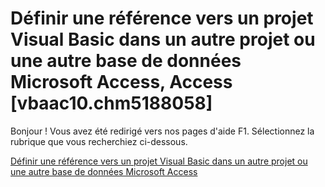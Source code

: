 
# Définir une référence vers un projet Visual Basic dans un autre projet ou une autre base de données Microsoft Access, Access [vbaac10.chm5188058]

Bonjour ! Vous avez été redirigé vers nos pages d'aide F1. Sélectionnez la rubrique que vous recherchiez ci-dessous.

[Définir une référence vers un projet Visual Basic dans un autre projet ou une autre base de données Microsoft Access](http://msdn.microsoft.com/library/a919be67-84ee-e9de-1cfd-17a456f4d929%28Office.15%29.aspx)

